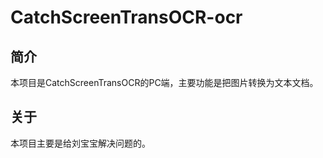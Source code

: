 # CatchScreenTransOCR-ocr
## 简介
本项目是CatchScreenTransOCR的PC端，主要功能是把图片转换为文本文档。
## 关于
本项目主要是给刘宝宝解决问题的。
